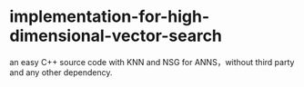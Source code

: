 # implementation-for-high-dimensional-vector-search
an easy C++ source code with KNN and NSG for ANNS，without third party and any other dependency.
